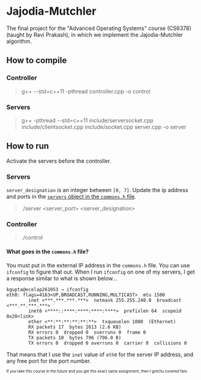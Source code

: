 # Jajodia-Mutchler
The final project for the "Advanced Operating Systems" course (CS6378) (taught by Ravi Prakash), in which we implement the Jajodia-Mutchler algorithm.

## How to compile

### Controller

> g++ --std=c++11 -pthread controller.cpp -o control


### Servers
> g++ -pthread --std=c++11 include/serversocket.cpp include/clientsocket.cpp include/socket.cpp server.cpp -o server

## How to run
Activate the servers before the controller.

### Servers
`server_designation` is an integer between `[0, 7]`. Update the ip address and ports in the [`servers` object in the `commons.h` file](https://github.com/kraftpunk97/Jajodia-Mutchler/blob/2038f1bb7f3df511e95f41ee63437fd761de14d5/commons.h#L40).
> ./server <server_port> <server_designation>


### Controller

> ./control


#### What goes in the `commons.h` file? 
You must put in the external IP address in the `commons.h` file. You can use `ifconfig` to figure that out. When I run `ifconfig` on one of my servers, I get a response similar to what is shown below...

```
kgupta@ecelap261053 → ifconfig
eth0: flags=4163<UP,BROADCAST,RUNNING,MULTICAST>  mtu 1500
        inet <***.***.***.***>  netmask 255.255.240.0  broadcast <***.**.***.***>
        inet6 <****::****:****:****:****>  prefixlen 64  scopeid 0x20<link>    
        ether <**:**:**:**:**:**>  txqueuelen 1000  (Ethernet)
        RX packets 17  bytes 2613 (2.6 KB)
        RX errors 0  dropped 0  overruns 0  frame 0
        TX packets 10  bytes 796 (796.0 B)
        TX errors 0  dropped 0 overruns 0  carrier 0  collisions 0

```

That means that I use the `inet` value of `eth0` for the server IP address, and any free port for the port number.

<sub><sup>If you take this course in the future and you get this exact same assignment, then I gotchu covered fam.</sup></sub>
